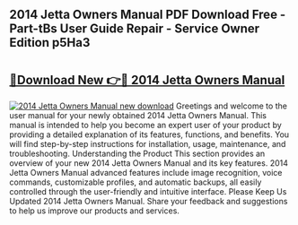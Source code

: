 ## 2014 Jetta Owners Manual PDF Download Free - Part-tBs User Guide Repair - Service Owner Edition p5Ha3

# <h2><a href="http://bc15398.oget.top/?id=2014+Jetta+Owners+Manual">🔗Download New 👉🔴 2014 Jetta Owners Manual</a></h2>

[![2014 Jetta Owners Manual new download](https://i.imgur.com/5g1atiW.png)](http://bc15398.oget.top/?id=2014+Jetta+Owners+Manual)
Greetings and welcome to the user manual for your newly obtained 2014 Jetta Owners Manual. This manual is intended to help you become an expert user of your product by providing a detailed explanation of its features, functions, and benefits. You will find step-by-step instructions for installation, usage, maintenance, and troubleshooting. Understanding the Product This section provides an overview of your new 2014 Jetta Owners Manual and its key features. 2014 Jetta Owners Manual advanced features include image recognition, voice commands, customizable profiles, and automatic backups, all easily controlled through the user-friendly and intuitive interface. Please Keep Us Updated 2014 Jetta Owners Manual. Share your feedback and suggestions to help us improve our products and services.

